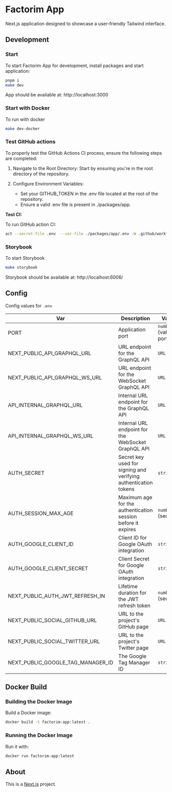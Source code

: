# Factorim App

Next.js application designed to showcase a user-friendly Tailwind interface.

## Development

### Start

To start Factorim App for development, install packages and start application:

```bash
pnpm i
make dev
```

App should be available at: http://localhost:3000

### Start with Docker

To run with docker

```bash
make dev-docker
```

### Test GitHub actions

To properly test the GitHub Actions CI process, ensure the following steps are completed:

1. Navigate to the Root Directory: Start by ensuring you're in the root directory of the repository.

2. Configure Environment Variables:
   - Set your GITHUB_TOKEN in the .env file located at the root of the repository.
   - Ensure a valid .env file is present in ./packages/app.

**Test CI:**

To run GitHub action CI:

```bash
act --secret-file .env  --var-file ./packages/app/.env -W .github/workflows/app-ci-build-test.yml
```

### Storybook

To start Storybook

```bash
make storybook
```

Storybook should be available at: http://localhost:6006/

## Config

Config values for `.env`

| Var                               | Description                                                     | Values                |
| --------------------------------- | --------------------------------------------------------------- | --------------------- |
| PORT                              | Application port                                                | `number` (valid port) |
| NEXT_PUBLIC_API_GRAPHQL_URL       | URL endpoint for the GraphQL API                                | `URL`                 |
| NEXT_PUBLIC_API_GRAPHQL_WS_URL    | URL endpoint for the WebSocket GraphQL API                      | `URL`                 |
| API_INTERNAL_GRAPHQL_URL          | Internal URL endpoint for the GraphQL API                       | `URL`                 |
| API_INTERNAL_GRAPHQL_WS_URL       | Internal URL endpoint for the WebSocket GraphQL API             | `URL`                 |
| AUTH_SECRET                       | Secret key used for signing and verifying authentication tokens | `string`              |
| AUTH_SESSION_MAX_AGE              | Maximum age for the authentication session before it expires    | `number` (seconds)    |
| AUTH_GOOGLE_CLIENT_ID             | Client ID for Google OAuth integration                          | `string`              |
| AUTH_GOOGLE_CLIENT_SECRET         | Client Secret for Google OAuth integration                      | `string`              |
| NEXT_PUBLIC_AUTH_JWT_REFRESH_IN   | Lifetime duration for the JWT refresh token                     | `number` (seconds)    |
| NEXT_PUBLIC_SOCIAL_GITHUB_URL     | URL to the project's GitHub page                                | `URL`                 |
| NEXT_PUBLIC_SOCIAL_TWITTER_URL    | URL to the project's Twitter page                               | `URL`                 |
| NEXT_PUBLIC_GOOGLE_TAG_MANAGER_ID | The Google Tag Manager ID                                       | `string`              |

## Docker Build

### Building the Docker Image

Build a Docker image:

```bash
docker build -t factorim-app:latest .
```

### Running the Docker Image

Run it with:

```bash
docker run factorim-app:latest
```

## About

This is a [Next.js](https://nextjs.org/) project.
